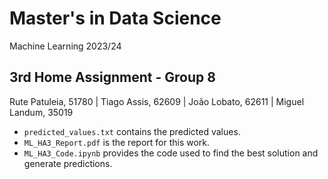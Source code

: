 # Master's in Data Science

Machine Learning 2023/24

## 3rd Home Assignment - Group 8

Rute Patuleia, 51780 | Tiago Assis, 62609 | João Lobato, 62611 | Miguel Landum, 35019

- `predicted_values.txt` contains the predicted values.
- `ML_HA3_Report.pdf` is the report for this work.
- `ML_HA3_Code.ipynb` provides the code used to find the best solution and generate predictions.
